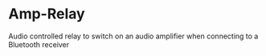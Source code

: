 # Amp-Relay
Audio controlled relay to switch on an audio amplifier when connecting to a Bluetooth receiver

